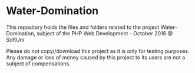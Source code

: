 # Water-Domination
This repository holds the files and folders related to the project Water-Domination, subject of the PHP Web Development - October 2016 @ SoftUni

Please do not copy//download this project as it is only for testing purposes. Any damage or loss of money caused by this project to its users are not a subject of compensations. 
